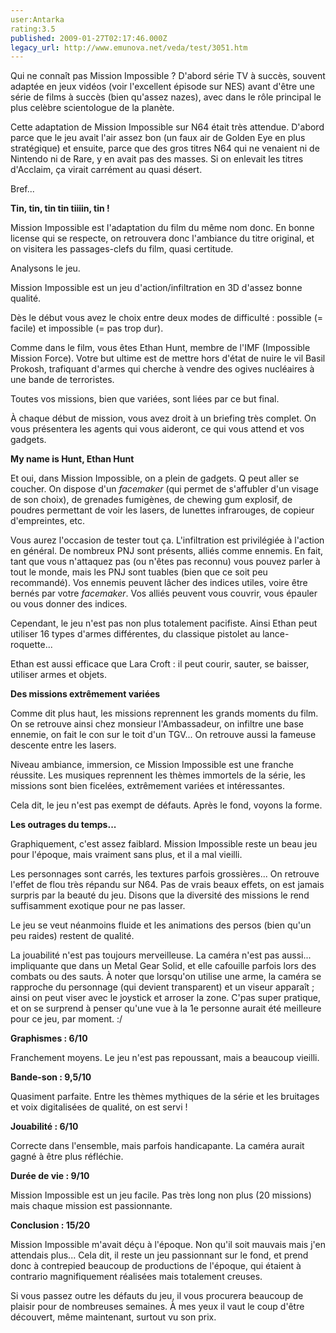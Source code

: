 ```yaml
---
user:Antarka
rating:3.5
published: 2009-01-27T02:17:46.000Z
legacy_url: http://www.emunova.net/veda/test/3051.htm
---
```

Qui ne connaît pas Mission Impossible ? D'abord série TV à succès, souvent adaptée en jeux vidéos (voir l'excellent épisode sur NES) avant d'être une série de films à succès (bien qu'assez nazes), avec dans le rôle principal le plus celèbre scientologue de la planète.  

  

Cette adaptation de Mission Impossible sur N64 était très attendue. D'abord parce que le jeu avait l'air assez bon (un faux air de Golden Eye en plus stratégique) et ensuite, parce que des gros titres N64 qui ne venaient ni de Nintendo ni de Rare, y en avait pas des masses. Si on enlevait les titres d'Acclaim, ça virait carrément au quasi désert.  

  

Bref...  

  

**Tin, tin, tin tin tiiiin, tin !**  

  

Mission Impossible est l'adaptation du film du même nom donc. En bonne license qui se respecte, on retrouvera donc l'ambiance du titre original, et on visitera les passages-clefs du film, quasi certitude.  

  

Analysons le jeu.  

  

Mission Impossible est un jeu d'action/infiltration en 3D d'assez bonne qualité.  

  

Dès le début vous avez le choix entre deux modes de difficulté : possible (= facile) et impossible (= pas trop dur).  

  

Comme dans le film, vous êtes Ethan Hunt, membre de l'IMF (Impossible Mission Force). Votre but ultime est de mettre hors d'état de nuire le vil Basil Prokosh, trafiquant d'armes qui cherche à vendre des ogives nucléaires à une bande de terroristes.  

  

Toutes vos missions, bien que variées, sont liées par ce but final.  

  

À chaque début de mission, vous avez droit à un briefing très complet. On vous présentera les agents qui vous aideront, ce qui vous attend et vos gadgets.  

  

**My name is Hunt, Ethan Hunt**  

  

Et oui, dans Mission Impossible, on a plein de gadgets. Q peut aller se coucher. On dispose d'un _facemaker_ (qui permet de s'affubler d'un visage de son choix), de grenades fumigènes, de chewing gum explosif, de poudres permettant de voir les lasers, de lunettes infrarouges, de copieur d'empreintes, etc.  

  

Vous aurez l'occasion de tester tout ça. L'infiltration est privilégiée à l'action en général. De nombreux PNJ sont présents, alliés comme ennemis. En fait, tant que vous n'attaquez pas (ou n'êtes pas reconnu) vous pouvez parler à tout le monde, mais les PNJ sont tuables (bien que ce soit peu recommandé). Vos ennemis peuvent lâcher des indices utiles, voire être bernés par votre _facemaker_. Vos alliés peuvent vous couvrir, vous épauler ou vous donner des indices.  

  

Cependant, le jeu n'est pas non plus totalement pacifiste. Ainsi Ethan peut utiliser 16 types d'armes différentes, du classique pistolet au lance-roquette...  

  

Ethan est aussi efficace que Lara Croft : il peut courir, sauter, se baisser, utiliser armes et objets.  

  

**Des missions extrêmement variées**  

  

Comme dit plus haut, les missions reprennent les grands moments du film. On se retrouve ainsi chez monsieur l'Ambassadeur, on infiltre une base ennemie, on fait le con sur le toit d'un TGV... On retrouve aussi la fameuse descente entre les lasers.  

  

Niveau ambiance, immersion, ce Mission Impossible est une franche réussite. Les musiques reprennent les thèmes immortels de la série, les missions sont bien ficelées, extrêmement variées et intéressantes.  

  

Cela dit, le jeu n'est pas exempt de défauts. Après le fond, voyons la forme.  

  

**Les outrages du temps...**  

  

Graphiquement, c'est assez faiblard. Mission Impossible reste un beau jeu pour l'époque, mais vraiment sans plus, et il a mal vieilli.  

  

Les personnages sont carrés, les textures parfois grossières... On retrouve l'effet de flou très répandu sur N64\. Pas de vrais beaux effets, on est jamais surpris par la beauté du jeu. Disons que la diversité des missions le rend suffisamment exotique pour ne pas lasser.  

  

Le jeu se veut néanmoins fluide et les animations des persos (bien qu'un peu raides) restent de qualité.  

  

La jouabilité n'est pas toujours merveilleuse. La caméra n'est pas aussi... impliquante que dans un Metal Gear Solid, et elle cafouille parfois lors des combats ou des sauts. À noter que lorsqu'on utilise une arme, la caméra se rapproche du personnage (qui devient transparent) et un viseur apparaît ; ainsi on peut viser avec le joystick et arroser la zone. C'pas super pratique, et on se surprend à penser qu'une vue à la 1e personne aurait été meilleure pour ce jeu, par moment. :/  

  

**Graphismes : 6/10**  

  

Franchement moyens. Le jeu n'est pas repoussant, mais a beaucoup vieilli.  

  

**Bande-son : 9,5/10**  

  

Quasiment parfaite. Entre les thèmes mythiques de la série et les bruitages et voix digitalisées de qualité, on est servi !  

  

**Jouabilité : 6/10**  

  

Correcte dans l'ensemble, mais parfois handicapante. La caméra aurait gagné à être plus réfléchie.  

  

**Durée de vie : 9/10**  

  

Mission Impossible est un jeu facile. Pas très long non plus (20 missions) mais chaque mission est passionnante.  

  

**Conclusion : 15/20**  

  

Mission Impossible m'avait déçu à l'époque. Non qu'il soit mauvais mais j'en attendais plus... Cela dit, il reste un jeu passionnant sur le fond, et prend donc à contrepied beaucoup de productions de l'époque, qui étaient à contrario magnifiquement réalisées mais totalement creuses.  

  

Si vous passez outre les défauts du jeu, il vous procurera beaucoup de plaisir pour de nombreuses semaines. À mes yeux il vaut le coup d'être découvert, même maintenant, surtout vu son prix.